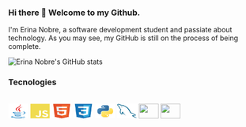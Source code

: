 ### Hi there 👋 Welcome to my Github.
I'm Erina Nobre, a software development student and passiate about technology. 
As you may see, my GitHub is still on the process of being complete.

<!--
**nobreerina/nobreerina** is a ✨ _special_ ✨ repository because its `README.md` (this file) appears on your GitHub profile.

Here are some ideas to get you started:

- 🔭 I’m currently working on getting my GitHub up to date, adding all the technologies I've been learning.
- 🌱 I’m currently learning programming techniques, database using SQL Server, Project Analysis, but focusing in Javascript, Html and Css...
- 🤔 I’m looking for help with programming techniques...
- 💬 Ask me about ...
- 📫 How to reach me: You can either email me on: nobreerina@gmail.com, or send me a private message on my Linkedin profile: www.linkedin.com/in/nobrerina
- 😄 Pronouns: She/Her...
- ⚡ Fun fact: ...
-->



![Erina Nobre's GitHub stats](https://github-readme-stats.vercel.app/api?username=erinanobre&show_icons=true&theme=dracula)

### Tecnologies 

<div align="" style="display: inline_block"><br>
  <img align="center" alt="" height="30" width="40" src="https://raw.githubusercontent.com/devicons/devicon/master/icons/java/java-original.svg">
  <img align="center" alt="" height="30" width="40" src="https://raw.githubusercontent.com/devicons/devicon/master/icons/javascript/javascript-plain.svg">
  <img align="center" alt="" height="30" width="40" src="https://raw.githubusercontent.com/devicons/devicon/master/icons/html5/html5-original.svg">
  <img align="center" alt="" height="30" width="40" src="https://raw.githubusercontent.com/devicons/devicon/master/icons/css3/css3-original.svg">
  <img align="center" alt="" height="30" width="40" src="https://raw.githubusercontent.com/devicons/devicon/master/icons/python/python-original.svg">
  <img align="center" alt="" height="30" width="40" src="https://raw.githubusercontent.com/devicons/devicon/master/icons/mysql/mysql-original.svg">
  <img align="center" alt="" height="30" width="40" src="https://cdn.jsdelivr.net/gh/devicons/devicon/icons/bootstrap/bootstrap-original.svg">
  <img align="center" alt="" height="30" width="40" src="https://cdn.jsdelivr.net/gh/devicons/devicon/icons/apple/apple-original.svg">
</div>

#


